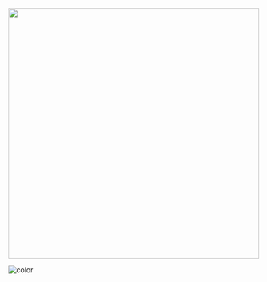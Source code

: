 <!-- _coverpage.md -->


<!-- background image -->

<!-- ![sigaa+ sem fundo](https://user-images.githubusercontent.com/86726332/156611112-3d4fc3e5-8d94-44ee-80b4-cf5bfe2f4172.png) -->
<img align="center" width="500"  src="https://user-images.githubusercontent.com/86726332/156611112-3d4fc3e5-8d94-44ee-80b4-cf5bfe2f4172.png" />
<!-- background color -->

![color](#006633)